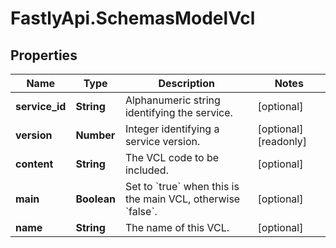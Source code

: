 # FastlyApi.SchemasModelVcl

## Properties

Name | Type | Description | Notes
------------ | ------------- | ------------- | -------------
**service_id** | **String** | Alphanumeric string identifying the service. | [optional] 
**version** | **Number** | Integer identifying a service version. | [optional] [readonly] 
**content** | **String** | The VCL code to be included. | [optional] 
**main** | **Boolean** | Set to &#x60;true&#x60; when this is the main VCL, otherwise &#x60;false&#x60;. | [optional] 
**name** | **String** | The name of this VCL. | [optional] 


